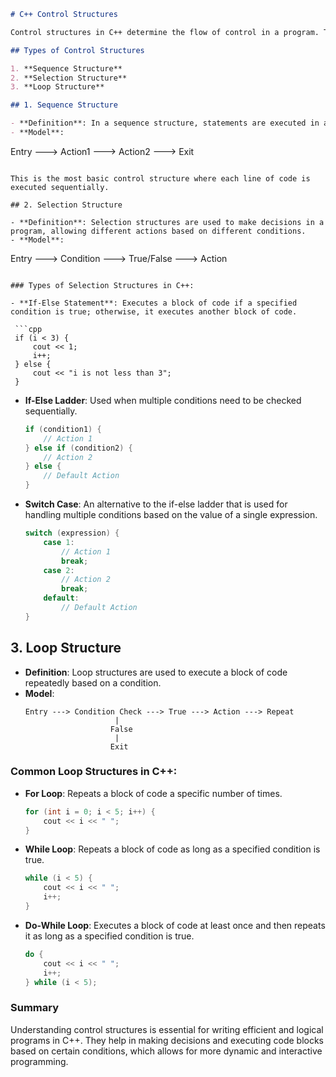 

```markdown
# C++ Control Structures

Control structures in C++ determine the flow of control in a program. They are categorized into three main types: sequence structure, selection structure, and loop structure. These are considered basic control structures that dictate how the program's instructions are executed.

## Types of Control Structures

1. **Sequence Structure**
2. **Selection Structure**
3. **Loop Structure**

## 1. Sequence Structure

- **Definition**: In a sequence structure, statements are executed in a linear order, one after the other.
- **Model**: 
  ```
  Entry ---> Action1 ---> Action2 ---> Exit
  ```

This is the most basic control structure where each line of code is executed sequentially.

## 2. Selection Structure

- **Definition**: Selection structures are used to make decisions in a program, allowing different actions based on different conditions.
- **Model**: 
  ```
  Entry ---> Condition ---> True/False ---> Action
  ```

### Types of Selection Structures in C++:

- **If-Else Statement**: Executes a block of code if a specified condition is true; otherwise, it executes another block of code.

   ```cpp
   if (i < 3) {
       cout << 1;
       i++;
   } else {
       cout << "i is not less than 3";
   }
   ```

- **If-Else Ladder**: Used when multiple conditions need to be checked sequentially.

   ```cpp
   if (condition1) {
       // Action 1
   } else if (condition2) {
       // Action 2
   } else {
       // Default Action
   }
   ```

- **Switch Case**: An alternative to the if-else ladder that is used for handling multiple conditions based on the value of a single expression.

   ```cpp
   switch (expression) {
       case 1:
           // Action 1
           break;
       case 2:
           // Action 2
           break;
       default:
           // Default Action
   }
   ```

## 3. Loop Structure

- **Definition**: Loop structures are used to execute a block of code repeatedly based on a condition.
- **Model**: 
  ```
  Entry ---> Condition Check ---> True ---> Action ---> Repeat
                      |
                     False
                      |
                     Exit
  ```

### Common Loop Structures in C++:

- **For Loop**: Repeats a block of code a specific number of times.

   ```cpp
   for (int i = 0; i < 5; i++) {
       cout << i << " ";
   }
   ```

- **While Loop**: Repeats a block of code as long as a specified condition is true.

   ```cpp
   while (i < 5) {
       cout << i << " ";
       i++;
   }
   ```

- **Do-While Loop**: Executes a block of code at least once and then repeats it as long as a specified condition is true.

   ```cpp
   do {
       cout << i << " ";
       i++;
   } while (i < 5);
   ```

### Summary

Understanding control structures is essential for writing efficient and logical programs in C++. They help in making decisions and executing code blocks based on certain conditions, which allows for more dynamic and interactive programming.
